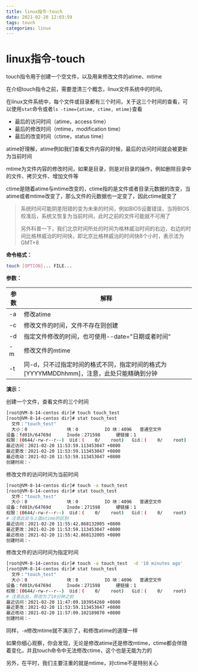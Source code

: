```yaml
---
title: linux指令-touch
date: 2021-02-20 12:03:59
tags: touch
categories: linux
---
```

# linux指令-touch

touch指令用于创建一个空文件，以及用来修改文件的atime、mtime

在介绍touch指令之前，需要澄清三个概念，linux文件系统中的时间。

在linux文件系统中，每个文件或目录都有三个时间，关于这三个时间的查看，可以使用`stat`命令或者`ls -time={atime, ctime, mtime}`查看

+ 最后的访问时间（atime，access time）
+ 最后的修改时间（mtime，modification time）
+ 最后的改变时间（ctime，status time）

atime好理解，atime例如我们查看文件内容的时候，最后的访问时间就会被更新为当前时间

mtime为文件内容的修改时间，如果是目录，则是对目录的操作，例如删除目录中的文件、拷贝文件、增加文件等

ctime是随着atime与mtime改变的，ctime指的是文件或者目录元数据的改变，当atime或者mtime改变了，那么文件的元数据也一定变了，因此ctime就变了

> 系统时间可能阴差阳错的变为未来的时间，例如BIOS设置错误，当将BIOS校准后，系统又恢复为当前时间，此时之前的文件可能就不可用了
>
> 另外科普一下，我们北京时间所处的时间为格林威治时间的右边，右边的时间比格林威治的时间快，即北京比格林威治的时间快8个小时，表示法为GMT+8

**命令格式：**

```bash
touch [OPTION]... FILE...
```

**参数：**

| 参数 | 解释                                                         |
| ---- | ------------------------------------------------------------ |
| -a   | 修改atime                                                    |
| -c   | 修改文件的时间，文件不存在则创建                             |
| -d   | 指定文件修改的时间，也可使用--date="日期或者时间"            |
| -m   | 修改文件的mtime                                              |
| -t   | 同-d，只不过指定时间的格式不同，指定时间的格式为[YYYYMMDDhhmm]，注意，此处只能精确到分钟 |

**演示：**

创建一个文件，查看文件的三个时间

```bash
[root@VM-8-14-centos dir]# touch touch_test
[root@VM-8-14-centos dir]# stat touch_test
  文件："touch_test"
  大小：0               块：0          IO 块：4096   普通空文件
设备：fd01h/64769d      Inode：271598      硬链接：1
权限：(0644/-rw-r--r--)  Uid：(    0/    root)   Gid：(    0/    root)
最近访问：2021-02-20 11:53:59.113453047 +0800
最近更改：2021-02-20 11:53:59.113453047 +0800
最近改动：2021-02-20 11:53:59.113453047 +0800
创建时间：-
```

修改文件的访问时间为当前时间

```bash
[root@VM-8-14-centos dir]# touch -a touch_test
[root@VM-8-14-centos dir]# stat touch_test
  文件："touch_test"
  大小：0               块：0          IO 块：4096   普通空文件
设备：fd01h/64769d      Inode：271598      硬链接：1
权限：(0644/-rw-r--r--)  Uid：(    0/    root)   Gid：(    0/    root)
# 注意此处与上面atime的区别
最近访问：2021-02-20 11:55:42.868132005 +0800
最近更改：2021-02-20 11:53:59.113453047 +0800
最近改动：2021-02-20 11:55:42.868132005 +0800
创建时间：-
```

修改文件的访问时间为指定时间

```bash
[root@VM-8-14-centos dir]# touch -a touch_test  -d '10 minutes ago'
[root@VM-8-14-centos dir]# stat touch_test
  文件："touch_test"
  大小：0               块：0          IO 块：4096   普通空文件
设备：fd01h/64769d      Inode：271598      硬链接：1
权限：(0644/-rw-r--r--)  Uid：(    0/    root)   Gid：(    0/    root)
# 注意此处，修改为了10分钟之前
最近访问：2021-02-20 11:47:09.103954260 +0800
最近更改：2021-02-20 11:53:59.113453047 +0800
最近改动：2021-02-20 11:57:09.102189870 +0800
创建时间：-
```

同样，`-m`修改mtime就不演示了，和修改atime的道理一样

如果你细心观察，你会发现，无论是修改atime还是修改mtime，ctime都会伴随着变化，并且touch命令中无法修改ctime，这个也是无能为力的

另外，在平时，我们主要注重的就是mtime，对ctime不是特别关心
